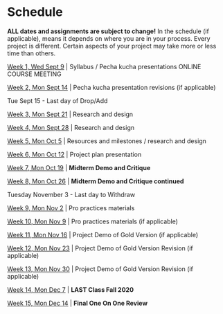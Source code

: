 # Schedule

**ALL dates and assignments are subject to change!** In the schedule (if applicable), means it depends on where you are in your process. Every project is different. Certain aspects of your project may take more or less time than others.


[Week 1, Wed Sept 9](week1_detail.md) | Syllabus / Pecha kucha presentations ONLINE COURSE MEETING 


[Week 2, Mon Sept 14](week2_detail.md) | Pecha kucha presentation revisions \(if applicable\) 

Tue Sept 15 - Last day of Drop/Add

[Week 3, Mon Sept 21](week3_detail.md) | Research and design 

[Week 4, Mon Sept 28](week4_detail.md) | Research and design 

[Week 5, Mon Oct 5](week5_detail.md) | Resources and milestones / research and design

[Week 6, Mon Oct 12](week6_detail.md) | Project plan presentation 

[Week 7, Mon Oct 19](week7_detail.md) | **Midterm Demo and Critique** 

[Week 8, Mon Oct 26](week8_detail.md) | **Midterm Demo and Critique continued** 

Tuesday November 3 - Last day to Withdraw

[Week 9, Mon Nov 2](week9_detail.md) | Pro practices materials

[Week 10, Mon Nov 9](week10_detail.md) | Pro practices materials \(if applicable\) 

[Week 11, Mon Nov 16](week11_detail.md) | Project Demo of Gold Version \(if applicable\)

[Week 12, Mon Nov 23](week12_detail.md) | Project Demo of Gold Version Revision \(if applicable\) 

[Week 13, Mon Nov 30](week13_detail.md) | Project Demo of Gold Version Revision \(if applicable\)

[Week 14, Mon Dec 7](week14_detail.md) | **LAST Class Fall 2020** 

[Week 15, Mon Dec 14](week15_detail.md) |  **Final One On One Review**
